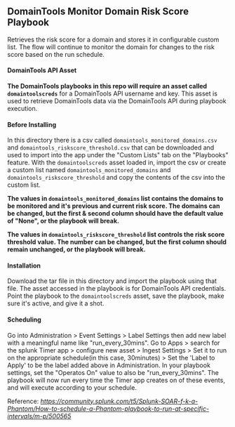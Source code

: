 ## DomainTools Monitor Domain Risk Score Playbook

Retrieves the risk score for a domain and stores it in configurable custom list. The flow will continue to monitor the domain for changes to the risk score based on the run schedule.

#### DomainTools API Asset

**The DomainTools playbooks in this repo will require an asset called `domaintoolscreds`** for a DomainTools API username and key. This asset is used to retrieve DomainTools data via the DomainTools API during playbook execution. 
<br>

#### Before Installing

In this directory there is a csv called `domaintools_monitored_domains.csv` and `domaintools_riskscore_threshold.csv` that can be downloaded and used to import into the app under the "Custom Lists" tab on the "Playbooks" feature. With the `domaintoolscreds` asset loaded in, import the csv or create a custom list named `domaintools_monitored_domains` and `domaintools_riskscore_threshold` and copy the contents of the csv into the custom list.

**The values in `domaintools_monitored_domains` list contains the domains to be monitored and it's previous and current risk score. The domains can be changed, but the first & second column should have the default value of "None", or the playbook will break.**

**The values in `domaintools_riskscore_threshold` list controls the risk score threshold value. The number can be changed, but the first column should remain unchanged, or the playbook will break.**

#### Installation

Download the tar file in this directory and import the playbook using that file. The asset accessed in the playbook is for DomainTools API credentials. Point the playbook to the `domaintoolscreds` asset, save the playbook, make sure it's active, and give it a shot.


#### Scheduling
Go into Administration > Event Settings > Label Settings then add new label with a meaningful name like "run_every_30mins". Go to Apps > search for the splunk Timer app > configure new asset > Ingest Settings > Set it to run on the appropriate schedule(in this case, 30minutes) > Set the 'Label to Apply' to be the label added above in Administration. In your playbook settings, set the "Operatos On" value to also be "run_every_30mins". 
The playbook will now run every time the Timer app creates on of these events, and will execute according to your schedule. 

Reference: _https://community.splunk.com/t5/Splunk-SOAR-f-k-a-Phantom/How-to-schedule-a-Phantom-playbook-to-run-at-specific-intervals/m-p/500565_